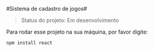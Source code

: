 #Sistema de cadastro de jogos#

> Status do projeto: Em desenvolvimento 

Para rodar esse projeto na sua máquina, por favor digite:

```
npm install react
```
